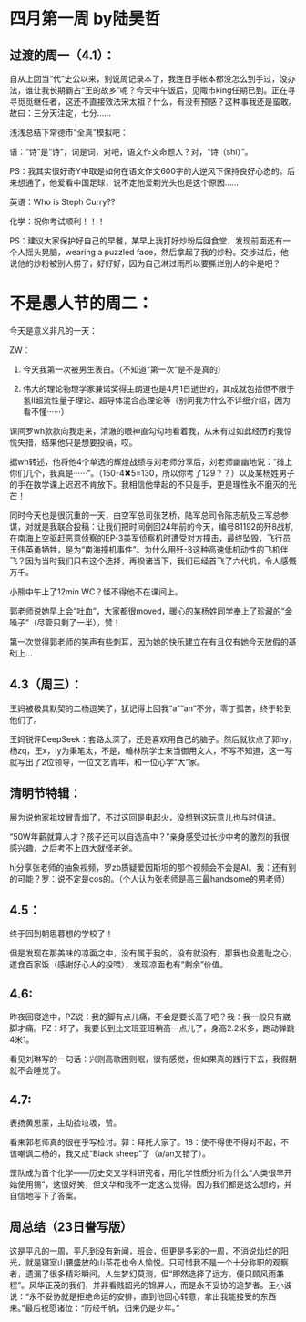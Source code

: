 # 四月第一周 by陆昊哲

## 过渡的周一（4.1）：



自从上回当“代”史公以来，别说周记录本了，我连日手帐本都没怎么到手过，没办法，谁让我长期霸占“王的故乡”呢？今天中午饭后，见陬市king任期已到。正在寻寻觅觅继任者，这还不直接效法宋太祖？什么，有没有预感？这种事我还是蛮敢。故曰：三分天注定，七分……

浅浅总结下常德市“全真”模拟吧：

语：“诗”是“诗”，词是词，对吧，语文作文命题人？对，“诗（shi）”。

PS：我其实很好奇Y中取是如何在语文作文600字的大逆风下保持良好心态的。后来想通了，他爱看中国足球，说不定他爱剃光头也是这个原因……

英语：Who is Steph Curry??

化学：祝你考试顺利！！！

PS：建议大家保护好自己的早餐，某早上我打好炒粉后回食堂，发现前面还有一个人摇头晃脑，wearing a puzzled face，然后拿起了我的炒粉。交涉过后，他说他的炒粉被别人捞了，好好好，因为自己淋过雨所以要撕烂别人的伞是吧？

# 不是愚人节的周二：

今天是意义非凡的一天：

ZW：

1. 今天我第一次被男生表白。（不知道“第一次”是不是真的）

2. 伟大的理论物理学家兼诺奖得主朗道也是4月1日逝世的，其成就包括但不限于氢Ⅱ超流性量子理论、超导体混合态理论等（别问我为什么不详细介绍，因为看不懂······）

 

课间罗wh款款向我走来，清澈的眼神直勾勾地看着我，从未有过如此经历的我惊慌失措，结果他只是想要投稿，哎。

据wh转述，他将他4个单选的辉煌战绩与刘老师分享后，刘老师幽幽地说：“摊上你们几个，我真是······”。（150-4✖5=130，所以你考了129？？）以及某杨姓男子的手在数学课上迟迟不肯放下。我相信他举起的不只是手，更是理性永不磨灭的光芒！

同时今天也是很沉重的一天，由空军总司张艺桥，陆军总司令陈志航及三军总参谋，对就是我联合投稿：让我们把时间倒回24年前的今天，编号81192的歼8战机在南海上空驱赶恶意侦察的EP-3美军侦察机时遭受对方撞击，最终坠毁，飞行员王伟英勇牺牲，是为“南海撞机事件”。为什么用歼-8这种高速低机动性的飞机伴飞？因为当时我们只有这个选择，再揆诸当下，我们已经首飞了六代机，令人感慨万千。

 

小熊中午上了12min WC？怪不得他不在课间上。

 

郭老师说她早上会“吐血”，大家都很moved，暖心的某杨姓同学奉上了珍藏的“金嗓子”（尽管只剩了一半），赞！

 

第一次觉得郭老师的笑声有些刺耳，因为她的快乐建立在有且仅有她今天放假的基础上…



## 4.3（周三）：

王妈被极具默契的二杨逗笑了，犹记得上回我“a”“an”不分，零丁孤苦，终于轮到他们了。

 

王妈锐评DeepSeek：套路太深了，还是喜欢用自己的脑子。然后就钦点了郭hy，杨zq，王x，ly为秉笔太，不是，翰林院学士来当御用文人，不写不知道，这一写就写出了2位领导，一位文艺青年，和一位心学“大”家。

 

## 清明节特辑：

展为说他家祖坟冒青烟了，不过这回是电起火，没想到这玩意儿也与时俱进。

 

“50W年薪就算人才？孩子还可以自选高中？”亲身感受过长沙中考的激烈的我很感兴趣，之后考不上四大就怪老爸。

 

hj分享张老师的抽象视频，罗zb质疑爱因斯坦的那个视频会不会是AI。我：还有别的可能？罗：说不定是cos的。（个人认为张老师是高三最handsome的男老师）



## 4.5：

终于回到朝思暮想的学校了！

但是发现在那美味的凉面之中，没有属于我的，没有就没有，那我也没羞耻之心，遂食百家饭（感谢好心人的投喂），发现凉面也有“剩余”价值。



## 4.6:

昨夜回寝途中，PZ说：我的脚有点儿痛，不会是要长高了吧？我：我一般只有崴脚才痛。PZ：坏了，我要长到比文班亚班稍高一点儿了，身高2.2米多，跑动弹跳4米1。

 

看见刘琳写的一句话：兴则高歌困则眠，很有感觉，但如果真的践行下去，我假期就不会睡觉了。



## 4.7:

表扬黄思蒙，主动捡垃圾，赞。

看来郭老师真的很在乎写检讨。郭：拜托大家了。18：使不得使不得对不起，不该嘲讽二杨的，我又成“Black sheep”了（a/an又错了）。

罡队成为首个化学——历史交叉学科研究者，用化学性质分析为什么“人类很早开始使用锡”，这很好笑，但文华和我不一定这么觉得。因为我们都是这么想的，并自信地写下了答案。



## 周总结（23日誊写版）

这是平凡的一周，平凡到没有新闻，班会，但更是多彩的一周，不消说灿烂的阳光，就是寝室山腰盛放的山茶花也令人愉悦。只可惜我不是一个十分称职的观察者，遗漏了很多精彩瞬间。人生梦幻莫测，但“即然选择了远方，便只顾风雨兼程”。风华正茂的我们，并非看贱韶光的锦屏人，而是永不妥协的追梦者。王小波说：“永不妥协就是拒绝命运的安排，直到他回心转意，拿出我能接受的东西来。”最后祝愿诸位：“历经千帆，归来仍是少年。”